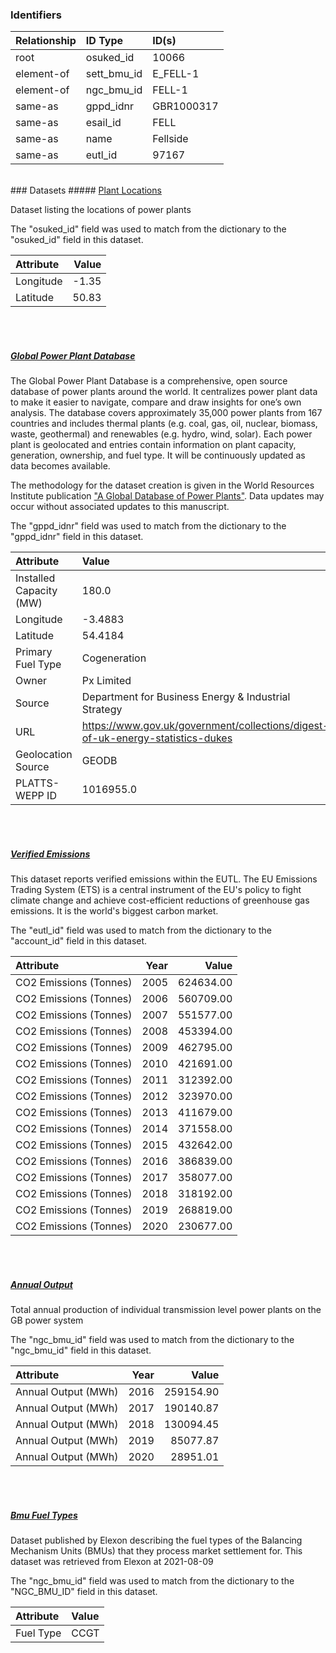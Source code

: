 ### Identifiers

| Relationship   | ID Type     | ID(s)      |
|:---------------|:------------|:-----------|
| root           | osuked_id   | 10066      |
| element-of     | sett_bmu_id | E_FELL-1   |
| element-of     | ngc_bmu_id  | FELL-1     |
| same-as        | gppd_idnr   | GBR1000317 |
| same-as        | esail_id    | FELL       |
| same-as        | name        | Fellside   |
| same-as        | eutl_id     | 97167      |

<br>
### Datasets
##### <a href="https://raw.githubusercontent.com/OSUKED/Dictionary-Datasets/main/datasets/plant-locations/datapackage.json">Plant Locations</a>

Dataset listing the locations of power plants

The "osuked_id" field was used to match from the dictionary to the "osuked_id" field in this dataset.

| Attribute   |   Value |
|:------------|--------:|
| Longitude   |   -1.35 |
| Latitude    |   50.83 |

<br><br>
##### <a href="https://raw.githubusercontent.com/OSUKED/Dictionary-Datasets/main/datasets/global-power-plant-database/datapackage.json">Global Power Plant Database</a>

The Global Power Plant Database is a comprehensive, open source database of power plants around the world. It centralizes power plant data to make it easier to navigate, compare and draw insights for one’s own analysis. The database covers approximately 35,000 power plants from 167 countries and includes thermal plants (e.g. coal, gas, oil, nuclear, biomass, waste, geothermal) and renewables (e.g. hydro, wind, solar). Each power plant is geolocated and entries contain information on plant capacity, generation, ownership, and fuel type. It will be continuously updated as data becomes available. 

The methodology for the dataset creation is given in the World Resources Institute publication ["A Global Database of Power Plants"](https://www.wri.org/research/global-database-power-plants). Data updates may occur without associated updates to this manuscript.

The "gppd_idnr" field was used to match from the dictionary to the "gppd_idnr" field in this dataset.

| Attribute               | Value                                                                          |
|:------------------------|:-------------------------------------------------------------------------------|
| Installed Capacity (MW) | 180.0                                                                          |
| Longitude               | -3.4883                                                                        |
| Latitude                | 54.4184                                                                        |
| Primary Fuel Type       | Cogeneration                                                                   |
| Owner                   | Px Limited                                                                     |
| Source                  | Department for Business Energy & Industrial Strategy                           |
| URL                     | https://www.gov.uk/government/collections/digest-of-uk-energy-statistics-dukes |
| Geolocation Source      | GEODB                                                                          |
| PLATTS-WEPP ID          | 1016955.0                                                                      |

<br><br>
##### <a href="https://raw.githubusercontent.com/OSUKED/Dictionary-Datasets/main/datasets/verified-emissions/datapackage.json">Verified Emissions</a>

This dataset reports verified emissions within the EUTL. The EU Emissions Trading System (ETS) is a central instrument of the EU's policy to fight climate change and achieve cost-efficient reductions of greenhouse gas emissions. It is the world's biggest carbon market.

The "eutl_id" field was used to match from the dictionary to the "account_id" field in this dataset.

| Attribute              |   Year |     Value |
|:-----------------------|-------:|----------:|
| CO2 Emissions (Tonnes) |   2005 | 624634.00 |
| CO2 Emissions (Tonnes) |   2006 | 560709.00 |
| CO2 Emissions (Tonnes) |   2007 | 551577.00 |
| CO2 Emissions (Tonnes) |   2008 | 453394.00 |
| CO2 Emissions (Tonnes) |   2009 | 462795.00 |
| CO2 Emissions (Tonnes) |   2010 | 421691.00 |
| CO2 Emissions (Tonnes) |   2011 | 312392.00 |
| CO2 Emissions (Tonnes) |   2012 | 323970.00 |
| CO2 Emissions (Tonnes) |   2013 | 411679.00 |
| CO2 Emissions (Tonnes) |   2014 | 371558.00 |
| CO2 Emissions (Tonnes) |   2015 | 432642.00 |
| CO2 Emissions (Tonnes) |   2016 | 386839.00 |
| CO2 Emissions (Tonnes) |   2017 | 358077.00 |
| CO2 Emissions (Tonnes) |   2018 | 318192.00 |
| CO2 Emissions (Tonnes) |   2019 | 268819.00 |
| CO2 Emissions (Tonnes) |   2020 | 230677.00 |

<br><br>
##### <a href="https://raw.githubusercontent.com/OSUKED/Dictionary-Datasets/main/datasets/annual-output/datapackage.json">Annual Output</a>

Total annual production of individual transmission level power plants on the GB power system

The "ngc_bmu_id" field was used to match from the dictionary to the "ngc_bmu_id" field in this dataset.

| Attribute           |   Year |     Value |
|:--------------------|-------:|----------:|
| Annual Output (MWh) |   2016 | 259154.90 |
| Annual Output (MWh) |   2017 | 190140.87 |
| Annual Output (MWh) |   2018 | 130094.45 |
| Annual Output (MWh) |   2019 |  85077.87 |
| Annual Output (MWh) |   2020 |  28951.01 |

<br><br>
##### <a href="https://raw.githubusercontent.com/OSUKED/Dictionary-Datasets/main/datasets/bmu-fuel-types/datapackage.json">Bmu Fuel Types</a>

Dataset published by Elexon describing the fuel types of the Balancing Mechanism Units (BMUs) that they process market settlement for. This dataset was retrieved from Elexon at 2021-08-09

The "ngc_bmu_id" field was used to match from the dictionary to the "NGC_BMU_ID" field in this dataset.

| Attribute   | Value   |
|:------------|:--------|
| Fuel Type   | CCGT    |
